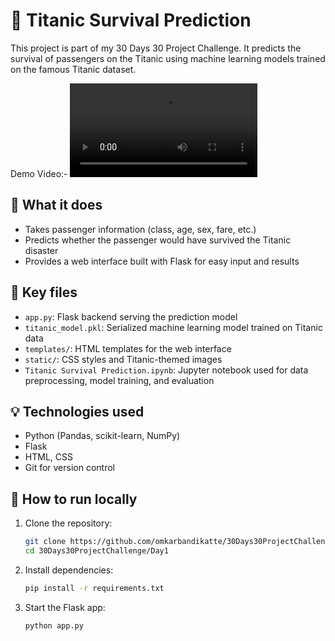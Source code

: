 # 🚢 Titanic Survival Prediction

This project is part of my 30 Days 30 Project Challenge. It predicts the survival of passengers on the Titanic using machine learning models trained on the famous Titanic dataset.

Demo Video:- 
<video controls src="20250707-0441-36.2664777.mp4" title="Titanic"></video>

## 📌 What it does
- Takes passenger information (class, age, sex, fare, etc.)
- Predicts whether the passenger would have survived the Titanic disaster
- Provides a web interface built with Flask for easy input and results

## 📂 Key files
- `app.py`: Flask backend serving the prediction model
- `titanic_model.pkl`: Serialized machine learning model trained on Titanic data
- `templates/`: HTML templates for the web interface
- `static/`: CSS styles and Titanic-themed images
- `Titanic Survival Prediction.ipynb`: Jupyter notebook used for data preprocessing, model training, and evaluation

## 💡 Technologies used
- Python (Pandas, scikit-learn, NumPy)
- Flask
- HTML, CSS
- Git for version control

## 🚀 How to run locally
1. Clone the repository:
   ```bash
   git clone https://github.com/omkarbandikatte/30Days30ProjectChallenge.git
   cd 30Days30ProjectChallenge/Day1

2. Install dependencies:
    ```bash
    pip install -r requirements.txt

3. Start the Flask app:
    ```bash
    python app.py